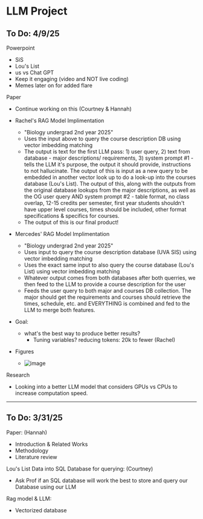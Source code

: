 # LLM Project

## To Do: 4/9/25
Powerpoint
- SiS
- Lou's List
- us vs Chat GPT
- Keep it engaging (video and NOT live coding)
- Memes later on for added flare

Paper
- Continue working on this (Courtney & Hannah)
- Rachel's RAG Model Implimentation
  - "Biology undergrad 2nd year 2025"
  - Uses the input above to query the course description DB using vector imbedding matching
  - The output is text for the first LLM pass: 1) user query, 2)  text from database - major descriptions/ requirements, 3) system prompt #1 - tells the LLM it's purpose, the output it should provide, instructions to not hallucinate. The output of this is input as a new query to be embedded in another vector look up to do a look-up into the courses database (Lou's List). The output of this, along with the outputs from the original database lookups from the major descriptions, as well as the OG user query AND system prompt #2 - table format, no class overlap, 12-15 credits per semester, first year students shouldn't have upper level courses, times should be included, other format specifications & specifics for courses.
  - The output of this is our final product!
- Mercedes' RAG Model Implimentation
  - "Biology undergrad 2nd year 2025"
  - Uses input to query the course description database (UVA SIS) using vector imbedding matching
  - Uses the exact same input to also query the course database (Lou's List) using vector imbedding matching
  - Whatever output comes from both databases after both querries, we then feed to the LLM to provide a course description for the user
  - Feeds the user query to both major and courses DB collection. The major should get the requirements and courses should retrieve the times, schedule, etc. and EVERYTHING is combined and fed to the LLM to merge both features. 
- Goal:
  - what's the best way to produce better results?
     - Tuning variables? reducing tokens: 20k to fewer (Rachel)
   
- Figures
   - ![image](https://github.com/user-attachments/assets/7d205d57-5dad-47e0-9923-3fb489ef873b)


Research
- Looking into a better LLM model that considers GPUs vs CPUs to increase computation speed.

---
## To Do: 3/31/25
Paper: (Hannah)
- Introduction & Related Works
- Methodology
- Literature review

Lou's List Data into SQL Database for querying: (Courtney)
- Ask Prof if an SQL database will work the best to store and query our Database using our LLM

Rag model & LLM:
- Vectorized database

